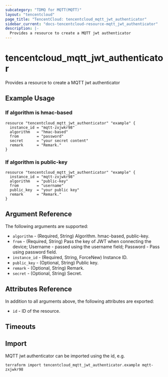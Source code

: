 ```yaml
---
subcategory: "TDMQ for MQTT(MQTT)"
layout: "tencentcloud"
page_title: "TencentCloud: tencentcloud_mqtt_jwt_authenticator"
sidebar_current: "docs-tencentcloud-resource-mqtt_jwt_authenticator"
description: |-
  Provides a resource to create a MQTT jwt authenticator
---
```


# tencentcloud_mqtt_jwt_authenticator

Provides a resource to create a MQTT jwt authenticator

## Example Usage

### If algorithm is hmac-based

```hcl
resource "tencentcloud_mqtt_jwt_authenticator" "example" {
  instance_id = "mqtt-zxjwkr98"
  algorithm   = "hmac-based"
  from        = "password"
  secret      = "your secret content"
  remark      = "Remark."
}
```

### If algorithm is public-key

```hcl
resource "tencentcloud_mqtt_jwt_authenticator" "example" {
  instance_id = "mqtt-zxjwkr98"
  algorithm   = "public-key"
  from        = "username"
  public_key  = "your public key"
  remark      = "Remark."
}
```

## Argument Reference

The following arguments are supported:

* `algorithm` - (Required, String) Algorithm. hmac-based, public-key.
* `from` - (Required, String) Pass the key of JWT when connecting the device; Username - passed using the username field; Password - Pass using password field.
* `instance_id` - (Required, String, ForceNew) Instance ID.
* `public_key` - (Optional, String) Public key.
* `remark` - (Optional, String) Remark.
* `secret` - (Optional, String) Secret.

## Attributes Reference

In addition to all arguments above, the following attributes are exported:

* `id` - ID of the resource.



## Timeouts

<no value>


## Import

MQTT jwt authenticator can be imported using the id, e.g.

```
terraform import tencentcloud_mqtt_jwt_authenticator.example mqtt-zxjwkr98
```

